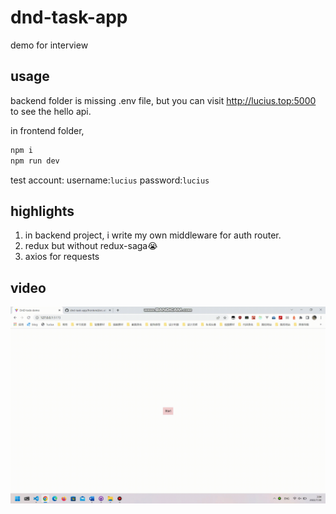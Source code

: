# dnd-task-app

demo for interview

## usage

backend folder is missing .env file, but you can visit http://lucius.top:5000 to see the hello api.

in frontend folder,

```sh
npm i
npm run dev
```

test account:
username:`lucius`
password:`lucius`

## highlights

1. in backend project, i write my own middleware for auth router.
2. redux but without redux-saga😭
3. axios for requests

## video

![](video.gif)
